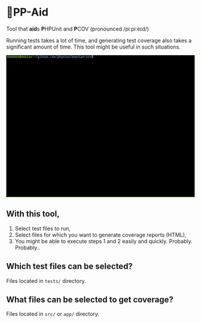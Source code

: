 # 💊PP-Aid
Tool that **aid**s **P**HPUnit and **P**COV (pronounced /piːpiːeɪd/)

Running tests takes a lot of time, and generating test coverage also takes a significant amount of time.
This tool might be useful in such situations.

![](./assets/ppaid_demo.gif)

## With this tool,
1. Select test files to run,
2. Select files for which you want to generate coverage reports (HTML),
3. You might be able to execute steps 1 and 2 easily and quickly. Probably. Probably..

## Which test files can be selected?
Files located in `tests/` directory.

## What files can be selected to get coverage?
Files located in `src/` or `app/` directory.

